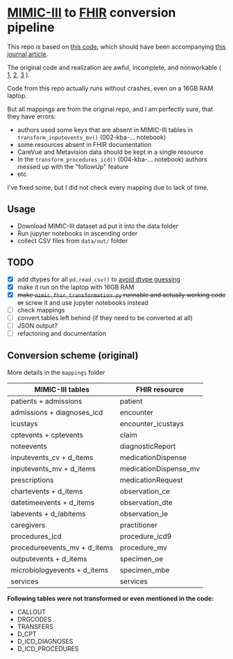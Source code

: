 # [MIMIC-III](https://mimic.physionet.org/about/mimic/) to [FHIR](https://www.hl7.org/fhir/) conversion pipeline

This repo is based on [this code](https://github.com/leopold-franz/MIMIC-III_FHIR_Transformation),
 which should have been accompanying [this journal article](https://arxiv.org/pdf/2006.16926.pdf).

The original code and realization are awful, incomplete, and nonworkable (
[1](https://github.com/leopold-franz/MIMIC-III_FHIR_Transformation/issues/1),
[2](https://github.com/leopold-franz/MIMIC-III_FHIR_Transformation/issues/2),
[3](https://github.com/leopold-franz/MIMIC-III_FHIR_Transformation/issues/3)
).

Code from this repo actually runs without crashes, even on a 16GB RAM laptop.

But all mappings are from the original repo, and I am perfectly sure, that they have errors:
+ authors used some keys that are absent in MIMIC-III tables in `transform_inputevents_mv()` (002-kba-... notebook)
+ some resources absent in FHIR documentation
+ CareVue and Metavision data should be kept in a single resource
+ In the `transform_procedures_icd()` (004-kba-... notebook) authors messed up with the "followUp" feature
+ etc

I've fixed some, but I did not check every mapping due to lack of time.

## Usage

+ Download MIMIC-III dataset ad put it into the data folder
+ Run jupyter notebooks in ascending order
+ collect CSV files from `data/out/` folder

## TODO

- [x] add dtypes for all `pd.read_csv()` to [avoid dtype guessing](https://stackoverflow.com/questions/24251219/pandas-read-csv-low-memory-and-dtype-options)
- [x] make it run on the laptop with 16GB RAM
- [x] ~~make `mimic_fhir_transformation.py` runnable and actually working code or~~ screw it and use jupyter notebooks instead
- [ ] check mappings
- [ ] convert tables left behind (if they need to be converted at all)
- [ ] JSON output?
- [ ] refactoring and documentation

## Conversion scheme (original)

More details in the `mappings` folder

| MIMIC-III tables             | FHIR resource         |
| ---------------------------- | --------------------- |
| patients + admissions        | patient               |
| admissions + diagnoses_icd   | encounter             |
| icustays                     | encounter_icustays    |
| cptevents + cptevents        | claim                 |
| noteevents                   | diagnosticReport      |
| inputevents_cv + d_items     | medicationDispense    |
| inputevents_mv + d_items     | medicationDispense_mv |
| prescriptions                | medicationRequest     |
| chartevents + d_items        | observation_ce        |
| datetimeevents + d_items     | observation_dte       |
| labevents + d_labitems       | observation_le        |
| caregivers                   | practitioner          |
| procedures_icd               | procedure_icd9        |
| procedureevents_mv + d_items | procedure_mv          |
| outputevents + d_items       | specimen_oe           |
| microbiologyevents + d_items | specimen_mbe          |
| services                     | services              |

**Following tables were not transformed or even mentioned in the code:**

- CALLOUT
- DRGCODES
- TRANSFERS
- D_CPT
- D_ICD_DIAGNOSES
- D_ICD_PROCEDURES
